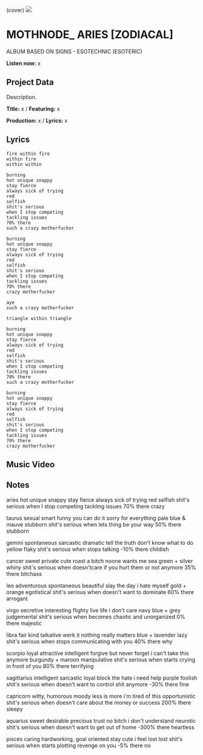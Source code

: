 (cover) ![](57175019_319474918741616_8502199518755923887_n.jpg)

# MOTHNODE_ ARIES [ZODIACAL]
ALBUM BASED ON SIGNS - ESOTECHNIC (ESOTERIC)

**Listen now:** x

## Project Data

Description.


**Title:** x / **Featuring:** x

**Production:** x / **Lyrics:** x

## Lyrics

```
fire within fire
within fire
within within

burning
hot unique snappy
stay fierce
always sick of trying
red
selfish
shit's serious 
when I stop competing
tackling issues
70% there
such a crazy motherfucker

burning
hot unique snappy
stay fierce
always sick of trying
red
selfish
shit's serious 
when I stop competing
tackling issues
70% there
crazy motherfucker

aye
such a crazy motherfucker

triangle within triangle

burning
hot unique snappy
stay fierce
always sick of trying
red
selfish
shit's serious 
when I stop competing
tackling issues
70% there
such a crazy motherfucker

burning
hot unique snappy
stay fierce
always sick of trying
red
selfish
shit's serious 
when I stop competing
tackling issues
70% there
crazy motherfucker

```

## Music Video


## Notes

aries
hot unique snappy
stay fierce
always sick of trying
red
selfish
shit's serious when I stop competing
tackling issues
70% there
crazy

taurus
sexual smart funny
you can do it
sorry for everything
pale blue & mauve
stubborn
shit's serious when lets thing be your way
50% there
stubborn

gemini
spontaneous sarcastic dramatic
tell the truth
don't know what to do
yellow
flaky
shit's serious when stops talking
-10% there
childish

cancer
sweet private cute
roast a bitch
noone wants me
sea green + silver
whiny
shit's serious when doesn'tcare if you hurt them or not anymore
35% there
bitchass

leo
adventurous spontaneous beautiful
slay the day
i hate myself
gold + orange
egotistical
shit's serious when doesn't want to dominate
60% there
arrogant

virgo
secretive interesting flighty
live life
i don't care
navy blue + grey
judgemental
shit's serious when becomes chaotic and unorganized
0% there
majestic

libra
fair kind talkative
werk it
nothing really matters
blue + lavender
lazy
shit's serious when stops communicating with you
40% there
why

scorpio
loyal attractive intelligent
forgive but never forget
i can't take this anymore
burgundy + maroon
manipulative
shit's serious when starts crying in front of you
80% there
terrifying

sagittarius
intelligent sarcastic loyal
block the hate
i need help
purple
foolish
shit's serious when doesn't want to control shit anymore
-30% there
fine

capricorn
witty, humorous moody
less is more
i'm tired of this
opportunistic
shit's serious when doesn't care about the money or success
200% there
sleepy

aquarius
sweet desirable precious
trust no bitch
i don't understand
neurotic
shit's serious when doesn't want to get out of home
-300% there
heartless

pisces
caring hardworking, goal oriented
stay cute
i feel lost
lost
shit's serious when starts plotting revenge on you
-5% there
no


